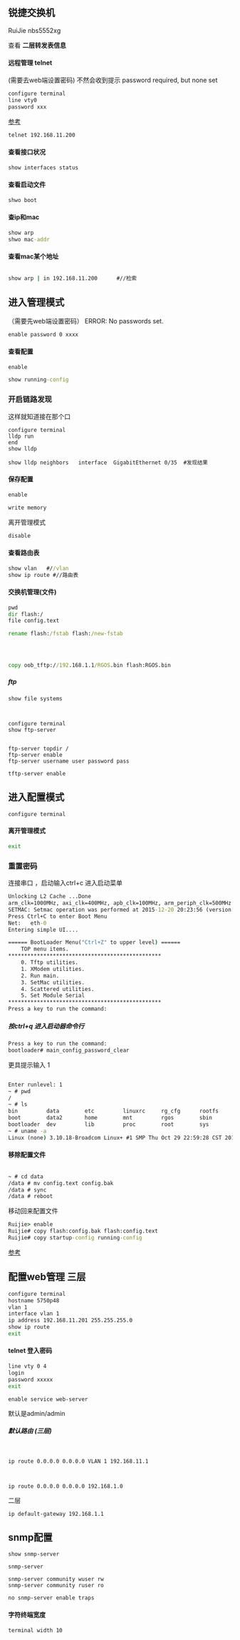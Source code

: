  



## 锐捷交换机  

 RuiJie nbs5552xg

查看 **二层转发表信息** 

#### 远程管理 telnet

(需要去web端设置密码) 不然会收到提示 password required, but none set

```cmd
configure terminal 
line vty0 
password xxx
```

[参考](https://kerwin.gitbook.io/ruijie/jiao-huan-chan-pin/path2/2.-pei-zhi-kou-ling/2.2-pei-zhi-yuan-cheng-deng-lu-kou-ling)

```cmd
telnet 192.168.11.200

```

#### 查看接口状况

```cmd
show interfaces status
```



#### 查看启动文件

```cmd
shwo boot
```



#### 查ip和mac   

```cmd
show arp 
shwo mac-addr
```



#### 查看mac某个地址



```cmd

show arp | in 192.168.11.200      #//检索

```
## 进入管理模式

（需要先web端设置密码） ERROR: No passwords set.

```cmd
enable password 0 xxxx
```
#### 查看配置

```cmd
enable  

show running-config
```

### 开启链路发现

这样就知道接在那个口

```
configure terminal
lldp run
end
show lldp
```

```
show lldp neighbors   interface  GigabitEthernet 0/35  #发现结果
```



#### 保存配置

```cmd
enable  

write memory

```

离开管理模式

```cmd
disable
```



#### 查看路由表

```cmd
show vlan   #//vlan
show ip route #//路由表
```



#### 交换机管理(文件)
```cmd
pwd
dir flash:/
file config.text

rename flash:/fstab flash:/new-fstab




copy oob_tftp://192.168.1.1/RGOS.bin flash:RGOS.bin
```

##### ftp

```
show file systems



configure terminal
show ftp-server


ftp-server topdir /
ftp-server enable
ftp-server username user password pass

tftp-server enable
```



## 进入配置模式

```CMD
configure terminal

```

#### 离开管理模式

```cmd
exit
```





### 重置密码

连接串口 ，启动输入ctrl+c 进入启动菜单

```cmd
Unlocking L2 Cache ...Done
arm_clk=1000MHz, axi_clk=400MHz, apb_clk=100MHz, arm_periph_clk=500MHz
SETMAC: Setmac operation was performed at 2015-12-20 20:23:56 (version: 11.0)
Press Ctrl+C to enter Boot Menu
Net:   eth-0
Entering simple UI....

====== BootLoader Menu("Ctrl+Z" to upper level) ======
    TOP menu items.
************************************************
    0. Tftp utilities.
    1. XModem utilities.
    2. Run main.
    3. SetMac utilities.
    4. Scattered utilities.
    5. Set Module Serial
************************************************
Press a key to run the command:

```
##### 按ctrl+q 进入启动器命令行

```cmd
Press a key to run the command:
bootloader# main_config_password_clear
```

更具提示输入 1

```cmd

Enter runlevel: 1
~ # pwd
/
~ # ls
bin         data        etc         linuxrc     rg_cfg      rootfs      tmp
boot        data2       home        mnt         rgos        sbin        usr
bootloader  dev         lib         proc        root        sys         var
~ # uname -a
Linux (none) 3.10.18-Broadcom Linux+ #1 SMP Thu Oct 29 22:59:28 CST 2015 armv7l GNU/Linux

```

#### 移除配置文件

```cmd

~ # cd data
/data # mv config.text config.bak
/data # sync
/data # reboot

```

移动回来配置文件

```cmd
Ruijie> enable
Ruijie# copy flash:config.bak flash:config.text
Ruijie# copy startup-config running-config


```

[参考](https://www.ruijie.com.cn/fw/wd/88857/)

## 配置web管理 三层

```cmd
configure terminal
hostname 5750p48 
vlan 1
interface vlan 1
ip address 192.168.11.201 255.255.255.0
show ip route
exit


```
#### telnet 登入密码
```cmd
line vty 0 4
login
password xxxxx
exit 

```



```
enable service web-server  

```

默认是admin/admin  

##### 默认路由 (三层)

```


ip route 0.0.0.0 0.0.0.0 VLAN 1 192.168.11.1



ip route 0.0.0.0 0.0.0.0 192.168.1.0
```

二层

```
ip default-gateway 192.168.1.1  
```

## snmp配置

```
show snmp-server

snmp-server

snmp-server community wuser rw 
snmp-server community ruser ro 

no snmp-server enable traps

```



#### 字符终端宽度

```
terminal width 10
```

